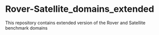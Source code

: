 # Rover-Satellite_domains_extended
This repository contains extended version of the Rover and Satellite benchmark domains
